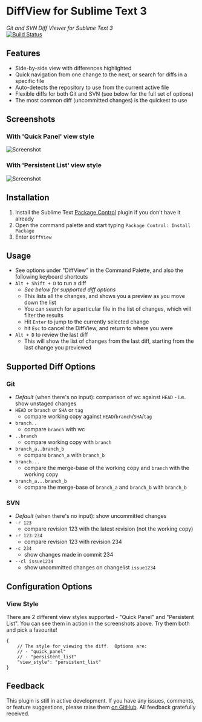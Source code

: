 # DiffView for Sublime Text 3
*Git and SVN Diff Viewer for Sublime Text 3*  
[![Build Status](https://travis-ci.org/CJTozer/SublimeDiffView.svg)](https://travis-ci.org/CJTozer/SublimeDiffView)

## Features
* Side-by-side view with differences highlighted
* Quick navigation from one change to the next, or search for diffs in a specific file
* Auto-detects the repository to use from the current active file
* Flexible diffs for both Git and SVN (see below for the full set of options)
* The most common diff (uncommitted changes) is the quickest to use

## Screenshots

### With 'Quick Panel' view style

![Screenshot](https://raw.githubusercontent.com/CJTozer/SublimeDiffView/master/img/screen_1.png "Git diff with quick panel")

### With 'Persistent List' view style

![Screenshot](https://raw.githubusercontent.com/CJTozer/SublimeDiffView/master/img/screen_2.png "Git diff with persistent list")

## Installation

1. Install the Sublime Text [Package Control](https://packagecontrol.io/installation) plugin if you don't have it already
2. Open the command palette and start typing `Package Control: Install Package`
3. Enter `DiffView`

## Usage
* See options under "DiffView" in the Command Palette, and also the following keyboard shortcuts
* `Alt + Shift + D` to run a diff
    * *See below for supported diff options*
    * This lists all the changes, and shows you a preview as you move down the list
    * You can search for a particular file in the list of changes, which will filter the results
    * Hit `Enter` to jump to the currently selected change
    * hit `Esc` to cancel the DiffView, and return to where you were
* `Alt + D` to review the last diff
    * This will show the list of changes from the last diff, starting from the last change you previewed

## Supported Diff Options

### Git
* *Default* (when there's no input): comparison of wc against `HEAD` - i.e. show unstaged changes
* `HEAD` or `branch` or `SHA` or `tag`
    * compare working copy against `HEAD`/`branch`/`SHA`/`tag`
* `branch..`
    * compare `branch` with wc
* `..branch`
    * compare working copy with `branch`
* `branch_a..branch_b`
    * compare `branch_a` with `branch_b`
* `branch...`
    * compare the merge-base of the working copy and `branch` with the working copy
* `branch_a...branch_b`
    * compare the merge-base of `branch_a` and `branch_b` with `branch_b`

### SVN
* *Default* (when there's no input): show uncommitted changes
* `-r 123`
    * compare revision 123 with the latest revision (not the working copy)
* `-r 123:234`
    * compare revision 123 with revision 234
* `-c 234`
    * show changes made in commit 234
* `--cl issue1234`
    * show uncommitted changes on changelist `issue1234`

## Configuration Options

### View Style

There are 2 different view styles supported - "Quick Panel" and "Persistent List".  You can see them in action in the screenshots above.  Try them both and pick a favourite!

```
{
    // The style for viewing the diff.  Options are:
    // - "quick_panel"
    // - "persistent_list"
    "view_style": "persistent_list"
}
```

## Feedback

This plugin is still in active development.  If you have any issues, comments, or feature suggestions, please raise them [on GitHub](https://github.com/CJTozer/SublimeDiffView/issues).  All feedback gratefully received.
